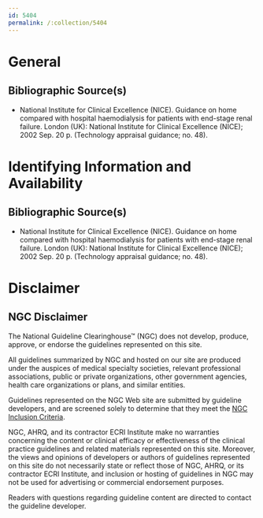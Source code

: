 ```yaml
---
id: 5404
permalink: /:collection/5404
---
```


# General

## Bibliographic Source(s)

- National Institute for Clinical Excellence (NICE). Guidance on home compared with hospital haemodialysis for patients with end-stage renal failure. London (UK): National Institute for Clinical Excellence (NICE); 2002 Sep. 20 p. (Technology appraisal guidance; no. 48).

# Identifying Information and Availability

## Bibliographic Source(s)

- National Institute for Clinical Excellence (NICE). Guidance on home compared with hospital haemodialysis for patients with end-stage renal failure. London (UK): National Institute for Clinical Excellence (NICE); 2002 Sep. 20 p. (Technology appraisal guidance; no. 48).

# Disclaimer

## NGC Disclaimer

The National Guideline Clearinghouse™ (NGC) does not develop, produce, approve, or endorse the guidelines represented on this site.

All guidelines summarized by NGC and hosted on our site are produced under the auspices of medical specialty societies, relevant professional associations, public or private organizations, other government agencies, health care organizations or plans, and similar entities.

Guidelines represented on the NGC Web site are submitted by guideline developers, and are screened solely to determine that they meet the [NGC Inclusion Criteria](/help-and-about/summaries/inclusion-criteria).

NGC, AHRQ, and its contractor ECRI Institute make no warranties concerning the content or clinical efficacy or effectiveness of the clinical practice guidelines and related materials represented on this site. Moreover, the views and opinions of developers or authors of guidelines represented on this site do not necessarily state or reflect those of NGC, AHRQ, or its contractor ECRI Institute, and inclusion or hosting of guidelines in NGC may not be used for advertising or commercial endorsement purposes.

Readers with questions regarding guideline content are directed to contact the guideline developer.

